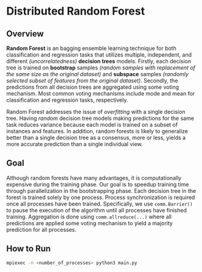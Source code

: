 # Distributed Random Forest
## Overview
**Random Forest** is an bagging ensemble learning technique for both classification and regression tasks that utilizes multiple, independent, and different *(uncorrelatedness)* **decision trees** models. Firstly, each decision tree is trained on **bootstrap** samples *(random samples with replacement of the same size as the original dataset)* and **subspace** samples *(randomly selected subset of features from the original dataset)*. Secondly, the predictions from all decision trees are aggregated using some voting mechanism. Most common voting mechanisms include mode and mean for classification and regression tasks, respectively.

Random Forest addresses the issue of *overfitting* with a single decision tree. Having *random* decision tree models making predictions for the same task reduces variance because each model is trained on a subset of instances and features. In addition, random forests is likely to generalize better than a single decision tree as a consensus, more or less, yields a more accurate prediction than a single individual view.

## Goal
Although random forests have many advantages, it is computationally expensive during the training phase. Our goal is to speedup training time through parallelization in the bootstrapping phase. Each decision tree in the forest is trained solely by one process. Process synchronization is required once all processes have been trained. Specifically, we use ```comm.Barrier()``` to pause the execution of the algorithm until all processes have finished training. Aggregation is done using ```comm.allreduce(...)``` where all predictions are applied some voting mechanism to yield a majority prediction for all processes.

## How to Run
```bash
mpiexec -n <number_of_processes> python3 main.py
```
